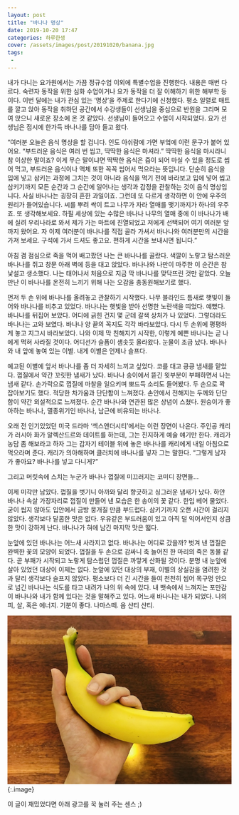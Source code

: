 ```yaml
---
layout: post
title: "바나나 명상"
date: 2019-10-20 17:47
categories: 하루한생
cover: /assets/images/post/20191020/banana.jpg
tags:
 - 
---
```


내가 다니는 요가원에서는 가끔 정규수업 이외에 특별수업을 진행한다. 내용은 매번 다르다. 숙련자 동작을 위한 심화 수업이거나 요가 동작을 더 잘 이해하기 위한 해부학 등이다. 이번 달에는 내가 관심 있는 ‘명상’을 주제로 한다기에 신청했다. 평소 일렬로 매트를 깔고 앉아 동작을 취하던 공간에서 수강생들이  선생님을 중심으로 반원을 그리며 모여 앉으니 새로운 장소에 온 것 같았다. 선생님이 들어오고 수업이 시작되었다. 요가 선생님은 접시에 한가득 바나나를 담아 들고 왔다.

“여러분 오늘은 음식 명상을 할 겁니다. 인도 아쉬람에 가면 부엌에 이런 문구가 붙어 있어요. “부드러운 음식은 여러 번 씹고, 딱딱한 음식은 마셔라.” 딱딱한 음식을 마시라니 참 이상한 말이죠? 이게 무슨 말이냐면 딱딱한 음식은 즙이 되어 마실 수 있을 정도로 씹어 먹고, 부드러운 음식이나 액체 또한 꼭꼭 씹어서 먹으라는 뜻입니다. 단순히 음식을 입에 넣고 삼키는 과정에 그치는 것이 아니라 음식을 먹기 전에 바라보고 입에 넣어 씹고 삼키기까지 모든 순간과 그 순간에 일어나는 생각과 감정을 관찰하는 것이 음식 명상입니다. 사실 바나나는 굉장히 흔한 과일이죠. 그런데 또 다르게 생각하면 이 안에 우주의 원리가 들어있습니다. 씨를 뿌려 싹이 트고 나무가 자라 열매를 맺기까지가 하나의 우주죠. 또 생각해보세요. 하필 세상에 있는 수많은 바나나 나무의 열매 중에 이 바나나가 배에 실려 우리나라로 와서 제가 가는 마트에 진열되었고 저에게 선택되어 여기 여러분 앞까지 왔어요. 자 이제 여러분이 바나나를 직접 골라 가셔서 바나나와 여러분만의 시간을 가져 보세요. 구석에 가서 드셔도 좋고요. 편하게 시간을 보내시면 됩니다.”

아침 겸 점심으로 죽을 먹어 배고팠던 나는 큰 바나나를 골랐다. 색깔이 노랗고 탐스러운 바나나를 쥐고 창문 아래 벽에 등을 대고 앉았다. 바나나와 나만이 마주한 이 순간은 참 낯설고 생소했다. 나는 태어나서 처음으로 지금 막 바나나를 맞닥뜨린 것만 같았다. 오늘 만난 이 바나나를 온전히 느끼기 위해 나는 오감을 총동원해보기로 했다.

먼저 두 손 위에 바나나를 올려놓고 관찰하기 시작했다. 나무 블라인드 틈새로 햇빛이 들어와 바나나를 비추고 있었다. 바나나는 햇빛을 받아 선명한 노란색을 띠었다. 예뻤다. 바나나를 뒤집어 보았다. 어디에 긁힌 건지 몇 군데 갈색 상처가 나 있었다. 그렇더라도 바나나는 고와 보였다. 바나나 양 끝의 꼭지도 각각 바라보았다. 다시 두 손위에 평평하게 놓고 지그시 바라보았다. 나와 이제 막 친해지기 시작한, 이렇게 예쁜 바나나는 곧 나에게 먹혀 사라질 것이다. 어디선가 슬픔이 샘솟듯 올라왔다. 눈물이 조금 났다. 바나나와 내 앞에 놓여 있는 이별. 내게 이별은 언제나 슬프다.

예고된 이별에 앞서 바나나를 좀 더 자세히 느끼고 싶었다. 코를 대고 킁킁 냄새를 맡았다. 껍질에서 약간 꼬릿한 냄새가 났다. 바나나 송이에서 뜯긴 윗부분이 부패하면서 나는 냄새 같다. 손가락으로 껍질에 마찰을 일으키며 뽀드득 소리도 들어봤다. 두 손으로 꽉 잡아보기도 했다. 적당한 차가움과 단단함이 느껴졌다. 손안에서 전해지는 두께와 단단함이 약간 외설적으로 느껴졌다. 순간 바나나와 연관된 많은 상념이 스쳤다. 원숭이가 좋아하는 바나나, 멸종위기인 바나나, 남근에 비유되는 바나나. 

오래 전 인기있었던 미국 드라마 ‘섹스앤더시티’에서는 이런 장면이 나온다. 주인공 캐리가 러시아 화가 알렉산드르와 데이트를 하는데, 그는 진지하게 예술 얘기만 한다. 캐리가 농담 좀 해보라고 하자 그는 갑자기 테이블 위에 놓은 바나나를 캐리에게 내일 아침으로 먹으라며 준다. 캐리가 의아해하며 클러치에 바나나를 넣자 그는 말한다. “그렇게 남자가 좋아요? 바나나를 넣고 다니게?” 

그리고 머릿속에 스치는 누군가 바나나 껍질에 미끄러지는 코미디 장면들... 

이제 미각만 남았다. 껍질을 벗기니 아까와 달리 향긋하고 싱그러운 냄새가 났다. 하얀 바나나 속살 가장자리로 껍질이 만들어 낸 모습은 한 송이의 꽃 같다. 한입 베어 물었다. 굳이 씹지 않아도 입안에서 금방 뭉개질 만큼 부드럽다. 삼키기까지 오랜 시간이 걸리지 않았다. 생각보다 달콤한 맛은 없다. 우유같은 부드러움이 있고 아직 덜 익어서인지 상큼한 맛이 강하게 난다. 바나나가 혀에 남긴 마지막 맛은 떫다.

눈앞에 있던 바나나는 어느새 사라지고 없다. 바나나는 어디로 갔을까? 벗겨 낸 껍질은 완벽한 꽃의 모양이 되었다. 껍질을 두 손으로 감싸니 축 늘어진 한 마리의 죽은 동물 같다. 곧 부패가 시작되고 노랗게 탐스럽던 껍질은 까맣게 산화될 것이다. 분명 내 눈앞에 살아 있었던 대상이 이제는 없다. 눈앞에 있던 대상의 부재, 이별의 상실감을 염려한 것과 달리 생각보다 슬프지 않았다. 평소보다 더 긴 시간을 들여 천천히 씹어 목구멍 안으로 넘긴 바나나는 식도를 타고 내려가 나의 위 속에 있다. 내 뱃속에서 느껴지는 포만감이 바나나와 내가 함께 있다는 것을 말해주고 있다. 어느새 바나나는 내가 되었다. 나의 피, 살, 혹은 에너지. 기분이 좋다. 나마스떼. 옴 샨티 샨티.


 ![](/assets/images/post/20191020/banana.jpg)
{:.image}


이 글이 재밌었다면 아래 광고를 꾹 눌러 주는 센스 ;)